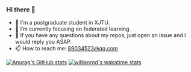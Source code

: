 ### Hi there 👋

 - 🤖 I'm a postgraduate student in XJTU.
 - 🌱 I’m currently focusing on federated learning.
 - 👀 If you have any questions about my repos, just open an issue and I would reply you ASAP.
 - 📫 How to reach me: 89034523@qq.com

<!--
**HongdaChen/HongdaChen** is a ✨ _special_ ✨ repository because its `README.md` (this file) appears on your GitHub profile.

Here are some ideas to get you started:

- 🔭 I’m currently working on ...
- 🌱 I’m currently learning ...
- 👯 I’m looking to collaborate on ...
- 🤔 I’m looking for help with ...
- 💬 Ask me about ...
- 📫 How to reach me: ...
- 😄 Pronouns: ...
- ⚡ Fun fact: ...
[![Anurag's GitHub stats](https://github-readme-stats.vercel.app/api?username=HongdaChen&show_icons=true)](https://github.com/anuraghazra/github-readme-stats)
-->



[![Anurag's GitHub stats](https://github-readme-stats.vercel.app/api?username=HongdaChen&show_icons=true&theme=radical)](https://github.com/anuraghazra/github-readme-stats)
[![willianrod's wakatime stats](https://github-readme-stats.vercel.app/api/wakatime?username=HongdaChen)](https://github.com/anuraghazra/github-readme-stats)
